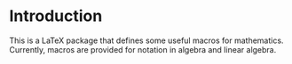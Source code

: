 <!--
  ** File Name:	README.md
  ** Author:	Aditya Ramesh
  ** Date:	02/03/2013
  ** Contact:	_@adityaramesh.com
-->

# Introduction

This is a LaTeX package that defines some useful macros for mathematics.
Currently, macros are provided for notation in algebra and linear algebra.

